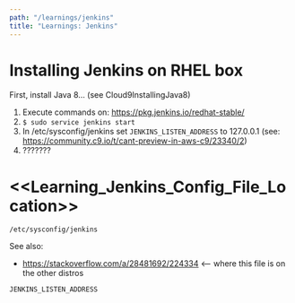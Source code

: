 ```yaml
---
path: "/learnings/jenkins"
title: "Learnings: Jenkins"
---
```



# Installing Jenkins on RHEL box

First, install Java 8... (see Cloud9InstallingJava8)

  1. Execute commands on: https://pkg.jenkins.io/redhat-stable/
  2. `$ sudo service jenkins start`
  3. In /etc/sysconfig/jenkins set `JENKINS_LISTEN_ADDRESS` to 127.0.0.1 (see: https://community.c9.io/t/cant-preview-in-aws-c9/23340/2)
  4. ???????


# <<Learning_Jenkins_Config_File_Location>>

    /etc/sysconfig/jenkins

See also:

  * https://stackoverflow.com/a/28481692/224334  <-- where this file is on the other distros

`JENKINS_LISTEN_ADDRESS`
